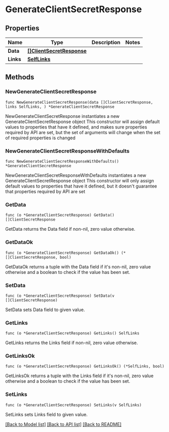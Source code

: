 # GenerateClientSecretResponse

## Properties

Name | Type | Description | Notes
------------ | ------------- | ------------- | -------------
**Data** | [**[]ClientSecretResponse**](ClientSecretResponse.md) |  | 
**Links** | [**SelfLinks**](SelfLinks.md) |  | 

## Methods

### NewGenerateClientSecretResponse

`func NewGenerateClientSecretResponse(data []ClientSecretResponse, links SelfLinks, ) *GenerateClientSecretResponse`

NewGenerateClientSecretResponse instantiates a new GenerateClientSecretResponse object
This constructor will assign default values to properties that have it defined,
and makes sure properties required by API are set, but the set of arguments
will change when the set of required properties is changed

### NewGenerateClientSecretResponseWithDefaults

`func NewGenerateClientSecretResponseWithDefaults() *GenerateClientSecretResponse`

NewGenerateClientSecretResponseWithDefaults instantiates a new GenerateClientSecretResponse object
This constructor will only assign default values to properties that have it defined,
but it doesn't guarantee that properties required by API are set

### GetData

`func (o *GenerateClientSecretResponse) GetData() []ClientSecretResponse`

GetData returns the Data field if non-nil, zero value otherwise.

### GetDataOk

`func (o *GenerateClientSecretResponse) GetDataOk() (*[]ClientSecretResponse, bool)`

GetDataOk returns a tuple with the Data field if it's non-nil, zero value otherwise
and a boolean to check if the value has been set.

### SetData

`func (o *GenerateClientSecretResponse) SetData(v []ClientSecretResponse)`

SetData sets Data field to given value.


### GetLinks

`func (o *GenerateClientSecretResponse) GetLinks() SelfLinks`

GetLinks returns the Links field if non-nil, zero value otherwise.

### GetLinksOk

`func (o *GenerateClientSecretResponse) GetLinksOk() (*SelfLinks, bool)`

GetLinksOk returns a tuple with the Links field if it's non-nil, zero value otherwise
and a boolean to check if the value has been set.

### SetLinks

`func (o *GenerateClientSecretResponse) SetLinks(v SelfLinks)`

SetLinks sets Links field to given value.



[[Back to Model list]](../README.md#documentation-for-models) [[Back to API list]](../README.md#documentation-for-api-endpoints) [[Back to README]](../README.md)


